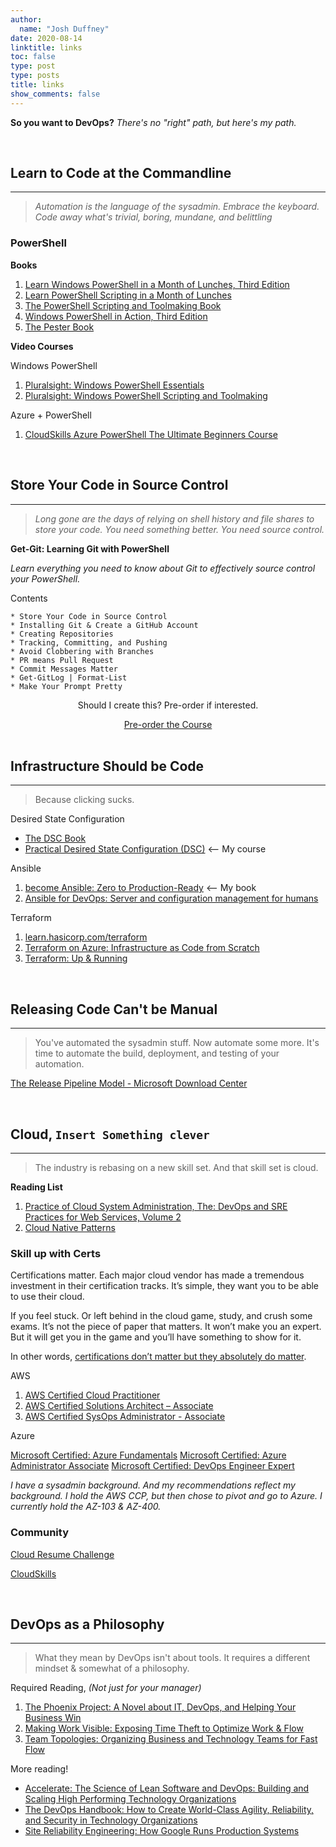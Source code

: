 ```yaml
---
author:
  name: "Josh Duffney"
date: 2020-08-14
linktitle: links
toc: false
type: post
type: posts
title: links
show_comments: false
---
```


**So you want to DevOps?** _There's no "right" path, but here's my path._

<br>

## Learn to Code at the Commandline

---

> _Automation is the language of the sysadmin. Embrace the keyboard. Code away what's trivial, boring, mundane, and belittling_

### PowerShell

**Books**

1. [Learn Windows PowerShell in a Month of Lunches, Third Edition](https://www.manning.com/books/learn-windows-powershell-in-a-month-of-lunches-third-edition)
2. [Learn PowerShell Scripting in a Month of Lunches](https://www.manning.com/books/learn-powershell-scripting-in-a-month-of-lunches)
3. [The PowerShell Scripting and Toolmaking Book](https://leanpub.com/powershell-scripting-toolmaking)
4. [Windows PowerShell in Action, Third Edition](https://www.manning.com/books/windows-powershell-in-action-third-edition?query=powershell)
5. [The Pester Book](https://leanpub.com/pesterbook)

**Video Courses**

Windows PowerShell

1. [Pluralsight: Windows PowerShell Essentials](https://www.pluralsight.com/paths/windows-powershell-essentials)
2. [Pluralsight: Windows PowerShell Scripting and Toolmaking](https://www.pluralsight.com/paths/powershell-scripting-and-toolmaking)

Azure + PowerShell

1. [CloudSkills Azure PowerShell The Ultimate Beginners Course](https://portal.cloudskills.io/azure-powershell)

<br>

## Store Your Code in Source Control

---

> _Long gone are the days of relying on shell history and file shares to store your code. You need something better. You need source control._

**Get-Git: Learning Git with PowerShell**

_Learn everything you need to know about Git to effectively source control your PowerShell._

Contents

```
* Store Your Code in Source Control
* Installing Git & Create a GitHub Account
* Creating Repositories
* Tracking, Committing, and Pushing
* Avoid Clobbering with Branches
* PR means Pull Request
* Commit Messages Matter
* Get-GitLog | Format-List
* Make Your Prompt Pretty
```


<div align="center">
<p>Should I create this? Pre-order if interested.</p>
<script src="https://gumroad.com/js/gumroad.js"></script>
<a class="gumroad-button" href="https://gum.co/YEFhf" target="_blank">Pre-order the Course</a>
</div>
<br>

## Infrastructure Should be Code

---

> Because clicking sucks.

Desired State Configuration

* [The DSC Book](https://leanpub.com/the-dsc-book)
* [Practical Desired State Configuration (DSC)](https://www.pluralsight.com/courses/practical-desired-state-configuration) <-- My course

Ansible

1. [become Ansible: Zero to Production-Ready](https://becomeansible.com/) <-- My book
2. [Ansible for DevOps: Server and configuration management for humans](https://www.ansiblefordevops.com/)

Terraform

1. [learn.hasicorp.com/terraform](https://learn.hashicorp.com/terraform)
2. [Terraform on Azure: Infrastructure as Code from Scratch](https://portal.cloudskills.io/terraform-azure)
3. [Terraform: Up & Running](https://www.terraformupandrunning.com/)

<br>

## Releasing Code Can't be Manual

---

> You've automated the sysadmin stuff. Now automate some more. It's time to automate the build, deployment, and testing of your automation.

[The Release Pipeline Model - Microsoft Download Center](http://download.microsoft.com/download/C/4/A/C4A14099-FEA4-4CB3-8A8F-A0C2BE5A1219/The%20Release%20Pipeline%20Model.pdf)

<br>

## Cloud,   `Insert Something clever`

---

> The industry is rebasing on a new skill set. And that skill set is cloud.

**Reading List**

1. [Practice of Cloud System Administration, The: DevOps and SRE Practices for Web Services, Volume 2](https://www.amazon.com/Practice-Cloud-System-Administration-Practices/dp/032194318X)
2. [Cloud Native Patterns](https://www.manning.com/books/cloud-native-patterns)

### Skill up with Certs

Certifications matter. Each major cloud vendor has made a tremendous investment in their certification tracks. It’s simple, they want you to be able to use their cloud. 

If you feel stuck. Or left behind in the cloud game, study, and crush some exams. It’s not the piece of paper that matters. It won’t make you an expert. But it will get you in the game and you’ll have something to show for it. 

In other words, [certifications don’t matter but they absolutely do matter](https://duffney.io/certifications-dont-matter-but-they-absolutely-do-matter/).

AWS

1. [AWS Certified Cloud Practitioner](https://aws.amazon.com/certification/certified-cloud-practitioner/)
2. [AWS Certified Solutions Architect – Associate](https://aws.amazon.com/certification/certified-solutions-architect-associate/)
3. [AWS Certified SysOps Administrator - Associate](https://aws.amazon.com/certification/certified-sysops-admin-associate/)

Azure

[Microsoft Certified: Azure Fundamentals](https://docs.microsoft.com/en-us/learn/certifications/azure-fundamentals)
[Microsoft Certified: Azure Administrator Associate](https://docs.microsoft.com/en-us/learn/certifications/azure-administrator)
[Microsoft Certified: DevOps Engineer Expert](https://docs.microsoft.com/en-us/learn/certifications/devops-engineer)

_I have a sysadmin background. And my recommendations reflect my background. I hold the AWS CCP, but then chose to pivot and go to Azure. I currently hold the AZ-103 & AZ-400._

### Community

[Cloud Resume Challenge](https://cloudresumechallenge.dev/)

[CloudSkills](https://cloudskills.io/)

<br>

## DevOps as a Philosophy

---

> What they mean by DevOps isn't about tools. It requires a different mindset & somewhat of a philosophy.

Required Reading, _(Not just for your manager)_

1. [The Phoenix Project: A Novel about IT, DevOps, and Helping Your Business Win](https://www.amazon.com/Phoenix-Project-DevOps-Helping-Business/dp/0988262592)
2. [Making Work Visible: Exposing Time Theft to Optimize Work & Flow](https://www.amazon.com/Making-Work-Visible-Exposing-Optimize/dp/1942788150)
3. [Team Topologies: Organizing Business and Technology Teams for Fast Flow](https://www.amazon.com/Team-Topologies-Organizing-Business-Technology/dp/1942788819)

More reading!

* [Accelerate: The Science of Lean Software and DevOps: Building and Scaling High Performing Technology Organizations](https://www.amazon.com/Accelerate-Software-Performing-Technology-Organizations/dp/1942788339/ref=pd_lpo_14_t_1/)
* [The DevOps Handbook: How to Create World-Class Agility, Reliability, and Security in Technology Organizations](https://www.amazon.com/DevOps-Handbook-World-Class-Reliability-Organizations/dp/1942788002/)
* [Site Reliability Engineering: How Google Runs Production Systems](https://landing.google.com/sre/books/)